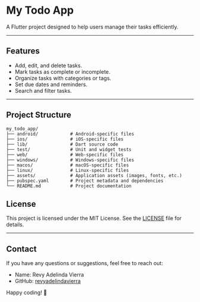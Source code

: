 # My Todo App

A Flutter project designed to help users manage their tasks efficiently.

---

## Features

- Add, edit, and delete tasks.
- Mark tasks as complete or incomplete.
- Organize tasks with categories or tags.
- Set due dates and reminders.
- Search and filter tasks.

---

## Project Structure

```
my_todo_app/
├── android/            # Android-specific files
├── ios/                # iOS-specific files
├── lib/                # Dart source code
├── test/               # Unit and widget tests
├── web/                # Web-specific files
├── windows/            # Windows-specific files
├── macos/              # macOS-specific files
├── linux/              # Linux-specific files
├── assets/             # Application assets (images, fonts, etc.)
├── pubspec.yaml        # Project metadata and dependencies
└── README.md           # Project documentation
```

## License

This project is licensed under the MIT License. See the [LICENSE](LICENSE) file for details.

---

## Contact

If you have any questions or suggestions, feel free to reach out:

- Name: Revy Adelinda Vierra
- GitHub: [revyadelindavierra](https://github.com/revyadelindavierra)

Happy coding! 🚀
```
